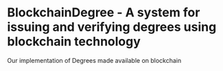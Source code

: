 # BlockchainDegree - A system for issuing and verifying degrees using blockchain technology
Our implementation of Degrees made available on blockchain
